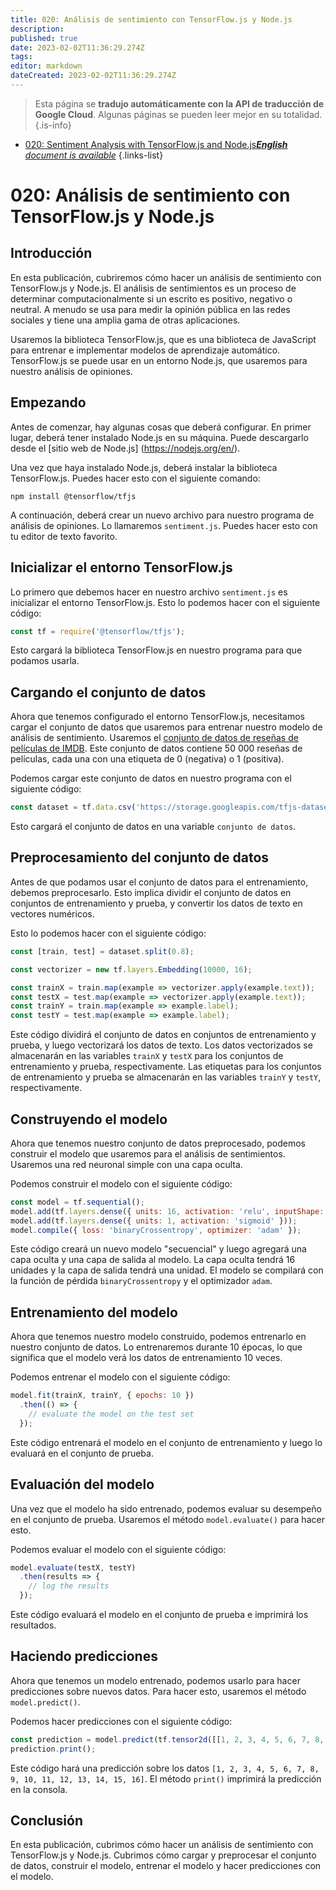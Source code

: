 ```yaml
---
title: 020: Análisis de sentimiento con TensorFlow.js y Node.js
description: 
published: true
date: 2023-02-02T11:36:29.274Z
tags: 
editor: markdown
dateCreated: 2023-02-02T11:36:29.274Z
---
```


> Esta página se **tradujo automáticamente con la API de traducción de Google Cloud**.
Algunas páginas se pueden leer mejor en su totalidad.{.is-info}



- [020: Sentiment Analysis with TensorFlow.js and Node.js***English** document is available*](/en/Knowledge-base/TensorFlow-js/Learning/020-sentiment-analysis-with-tensorflow-js-and-node-js)
{.links-list}


# 020: Análisis de sentimiento con TensorFlow.js y Node.js

## Introducción

En esta publicación, cubriremos cómo hacer un análisis de sentimiento con TensorFlow.js y Node.js. El análisis de sentimientos es un proceso de determinar computacionalmente si un escrito es positivo, negativo o neutral. A menudo se usa para medir la opinión pública en las redes sociales y tiene una amplia gama de otras aplicaciones.

Usaremos la biblioteca TensorFlow.js, que es una biblioteca de JavaScript para entrenar e implementar modelos de aprendizaje automático. TensorFlow.js se puede usar en un entorno Node.js, que usaremos para nuestro análisis de opiniones.

## Empezando

Antes de comenzar, hay algunas cosas que deberá configurar. En primer lugar, deberá tener instalado Node.js en su máquina. Puede descargarlo desde el [sitio web de Node.js] (https://nodejs.org/en/).

Una vez que haya instalado Node.js, deberá instalar la biblioteca TensorFlow.js. Puedes hacer esto con el siguiente comando:

```
npm install @tensorflow/tfjs
```

A continuación, deberá crear un nuevo archivo para nuestro programa de análisis de opiniones. Lo llamaremos `sentiment.js`. Puedes hacer esto con tu editor de texto favorito.

## Inicializar el entorno TensorFlow.js

Lo primero que debemos hacer en nuestro archivo `sentiment.js` es inicializar el entorno TensorFlow.js. Esto lo podemos hacer con el siguiente código:

```javascript
const tf = require('@tensorflow/tfjs');
```

Esto cargará la biblioteca TensorFlow.js en nuestro programa para que podamos usarla.

## Cargando el conjunto de datos

Ahora que tenemos configurado el entorno TensorFlow.js, necesitamos cargar el conjunto de datos que usaremos para entrenar nuestro modelo de análisis de sentimiento. Usaremos el [conjunto de datos de reseñas de películas de IMDB](https://ai.stanford.edu/~amaas/data/sentiment/). Este conjunto de datos contiene 50 000 reseñas de películas, cada una con una etiqueta de 0 (negativa) o 1 (positiva).

Podemos cargar este conjunto de datos en nuestro programa con el siguiente código:

```javascript
const dataset = tf.data.csv('https://storage.googleapis.com/tfjs-datasets/imdb_reviews.csv');
```

Esto cargará el conjunto de datos en una variable `conjunto de datos`.

## Preprocesamiento del conjunto de datos

Antes de que podamos usar el conjunto de datos para el entrenamiento, debemos preprocesarlo. Esto implica dividir el conjunto de datos en conjuntos de entrenamiento y prueba, y convertir los datos de texto en vectores numéricos.

Esto lo podemos hacer con el siguiente código:

```javascript
const [train, test] = dataset.split(0.8);

const vectorizer = new tf.layers.Embedding(10000, 16);

const trainX = train.map(example => vectorizer.apply(example.text));
const testX = test.map(example => vectorizer.apply(example.text));
const trainY = train.map(example => example.label);
const testY = test.map(example => example.label);
```

Este código dividirá el conjunto de datos en conjuntos de entrenamiento y prueba, y luego vectorizará los datos de texto. Los datos vectorizados se almacenarán en las variables `trainX` y `testX` para los conjuntos de entrenamiento y prueba, respectivamente. Las etiquetas para los conjuntos de entrenamiento y prueba se almacenarán en las variables `trainY` y `testY`, respectivamente.

## Construyendo el modelo

Ahora que tenemos nuestro conjunto de datos preprocesado, podemos construir el modelo que usaremos para el análisis de sentimientos. Usaremos una red neuronal simple con una capa oculta.

Podemos construir el modelo con el siguiente código:

```javascript
const model = tf.sequential();
model.add(tf.layers.dense({ units: 16, activation: 'relu', inputShape: [16] }));
model.add(tf.layers.dense({ units: 1, activation: 'sigmoid' }));
model.compile({ loss: 'binaryCrossentropy', optimizer: 'adam' });
```

Este código creará un nuevo modelo "secuencial" y luego agregará una capa oculta y una capa de salida al modelo. La capa oculta tendrá 16 unidades y la capa de salida tendrá una unidad. El modelo se compilará con la función de pérdida `binaryCrossentropy` y el optimizador `adam`.

## Entrenamiento del modelo

Ahora que tenemos nuestro modelo construido, podemos entrenarlo en nuestro conjunto de datos. Lo entrenaremos durante 10 épocas, lo que significa que el modelo verá los datos de entrenamiento 10 veces.

Podemos entrenar el modelo con el siguiente código:

```javascript
model.fit(trainX, trainY, { epochs: 10 })
  .then(() => {
    // evaluate the model on the test set
  });
```

Este código entrenará el modelo en el conjunto de entrenamiento y luego lo evaluará en el conjunto de prueba.

## Evaluación del modelo

Una vez que el modelo ha sido entrenado, podemos evaluar su desempeño en el conjunto de prueba. Usaremos el método `model.evaluate()` para hacer esto.

Podemos evaluar el modelo con el siguiente código:

```javascript
model.evaluate(testX, testY)
  .then(results => {
    // log the results
  });
```

Este código evaluará el modelo en el conjunto de prueba e imprimirá los resultados.

## Haciendo predicciones

Ahora que tenemos un modelo entrenado, podemos usarlo para hacer predicciones sobre nuevos datos. Para hacer esto, usaremos el método `model.predict()`.

Podemos hacer predicciones con el siguiente código:

```javascript
const prediction = model.predict(tf.tensor2d([[1, 2, 3, 4, 5, 6, 7, 8, 9, 10, 11, 12, 13, 14, 15, 16]]));
prediction.print();
```

Este código hará una predicción sobre los datos `[1, 2, 3, 4, 5, 6, 7, 8, 9, 10, 11, 12, 13, 14, 15, 16]`. El método `print()` imprimirá la predicción en la consola.

## Conclusión

En esta publicación, cubrimos cómo hacer un análisis de sentimiento con TensorFlow.js y Node.js. Cubrimos cómo cargar y preprocesar el conjunto de datos, construir el modelo, entrenar el modelo y hacer predicciones con el modelo.